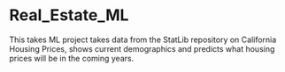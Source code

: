 # Real_Estate_ML
This takes ML project takes data from the StatLib repository on California Housing Prices, shows current demographics and predicts what housing prices will be in the coming years. 
